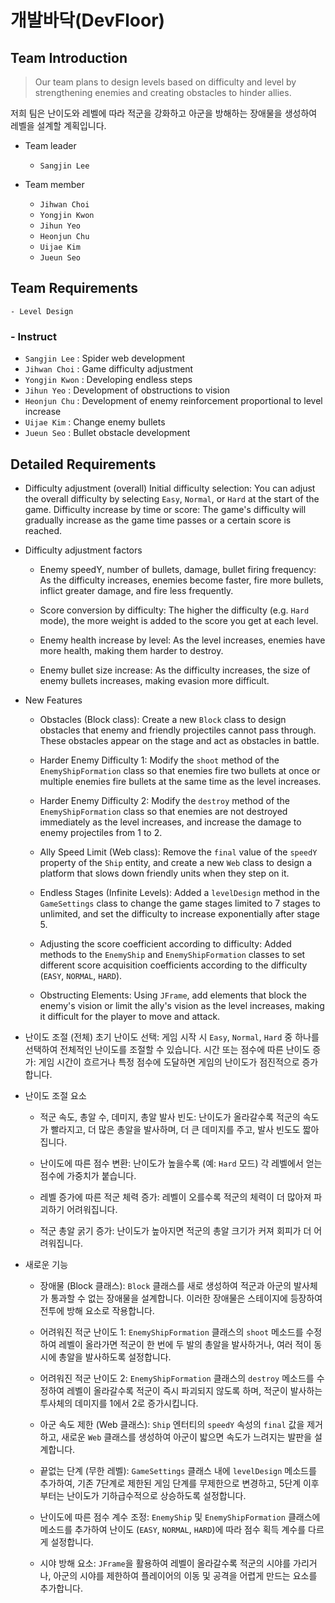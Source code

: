 # 개발바닥(DevFloor)

## Team Introduction
> Our team plans to design levels based on difficulty and level by strengthening enemies and creating obstacles to hinder allies.

저희 팀은 난이도와 레벨에 따라 적군을 강화하고 아군을 방해하는 장애물을 생성하여 레벨을 설계할 계획입니다.


- Team leader
    - `Sangjin Lee`

- Team member
    - `Jihwan Choi`
    - `Yongjin Kwon`
    - `Jihun Yeo`
    - `Heonjun Chu`
    - `Uijae Kim`
    - `Jueun Seo`

## Team Requirements
    - Level Design

### - Instruct

- `Sangjin Lee` : Spider web development
- `Jihwan Choi` : Game difficulty adjustment
- `Yongjin Kwon` : Developing endless steps
- `Jihun Yeo`  : Development of obstructions to vision
- `Heonjun Chu` : Development of enemy reinforcement proportional to level increase
- `Uijae Kim` : Change enemy bullets
- `Jueun Seo` : Bullet obstacle development

## Detailed Requirements

- Difficulty adjustment (overall)
  Initial difficulty selection: You can adjust the overall difficulty by selecting `Easy`, `Normal`, or `Hard` at the start of the game.
  Difficulty increase by time or score: The game's difficulty will gradually increase as the game time passes or a certain score is reached.

- Difficulty adjustment factors

  - Enemy speedY, number of bullets, damage, bullet firing frequency:
    As the difficulty increases, enemies become faster, fire more bullets, inflict greater damage, and fire less frequently.

  - Score conversion by difficulty:
    The higher the difficulty (e.g. `Hard` mode), the more weight is added to the score you get at each level.
  - Enemy health increase by level:
    As the level increases, enemies have more health, making them harder to destroy.
  - Enemy bullet size increase:
    As the difficulty increases, the size of enemy bullets increases, making evasion more difficult.

- New Features
  - Obstacles (Block class):
    Create a new `Block` class to design obstacles that enemy and friendly projectiles cannot pass through. These obstacles appear on the stage and act as obstacles in battle.
  - Harder Enemy Difficulty 1:
    Modify the `shoot` method of the `EnemyShipFormation` class so that enemies fire two bullets at once or multiple enemies fire bullets at the same time as the level increases.

  - Harder Enemy Difficulty 2:
    Modify the `destroy` method of the `EnemyShipFormation` class so that enemies are not destroyed immediately as the level increases, and increase the damage to enemy projectiles from 1 to 2.

  - Ally Speed Limit (Web class):
    Remove the `final` value of the `speedY` property of the `Ship` entity, and create a new `Web` class to design a platform that slows down friendly units when they step on it.

  - Endless Stages (Infinite Levels):
    Added a `levelDesign` method in the `GameSettings` class to change the game stages limited to 7 stages to unlimited, and set the difficulty to increase exponentially after stage 5.

  - Adjusting the score coefficient according to difficulty:
    Added methods to the `EnemyShip` and `EnemyShipFormation` classes to set different score acquisition coefficients according to the difficulty (`EASY`, `NORMAL`, `HARD`).

  - Obstructing Elements:
    Using `JFrame`, add elements that block the enemy's vision or limit the ally's vision as the level increases, making it difficult for the player to move and attack.




- 난이도 조절 (전체)
초기 난이도 선택: 게임 시작 시 `Easy`, `Normal`, `Hard` 중 하나를 선택하여 전체적인 난이도를 조절할 수 있습니다.
시간 또는 점수에 따른 난이도 증가: 게임 시간이 흐르거나 특정 점수에 도달하면 게임의 난이도가 점진적으로 증가합니다.

- 난이도 조절 요소

  - 적군 속도, 총알 수, 데미지, 총알 발사 빈도:
난이도가 올라갈수록 적군의 속도가 빨라지고, 더 많은 총알을 발사하며, 더 큰 데미지를 주고, 발사 빈도도 짧아집니다.

  - 난이도에 따른 점수 변환:
  난이도가 높을수록 (예: `Hard` 모드) 각 레벨에서 얻는 점수에 가중치가 붙습니다.
  - 레벨 증가에 따른 적군 체력 증가:
  레벨이 오를수록 적군의 체력이 더 많아져 파괴하기 어려워집니다.
  - 적군 총알 굵기 증가:
  난이도가 높아지면 적군의 총알 크기가 커져 회피가 더 어려워집니다.

- 새로운 기능
  - 장애물 (Block 클래스):
        `Block` 클래스를 새로 생성하여 적군과 아군의 발사체가 통과할 수 없는 장애물을 설계합니다. 이러한 장애물은 스테이지에 등장하여 전투에 방해 요소로 작용합니다.
  - 어려워진 적군 난이도 1:
      `EnemyShipFormation` 클래스의 `shoot` 메소드를 수정하여 레벨이 올라가면 적군이 한 번에 두 발의 총알을 발사하거나, 여러 적이 동시에 총알을 발사하도록 설정합니다.

  - 어려워진 적군 난이도 2:
      `EnemyShipFormation` 클래스의 `destroy` 메소드를 수정하여 레벨이 올라갈수록 적군이 즉시 파괴되지 않도록 하며, 적군이 발사하는 투사체의 데미지를 1에서 2로 증가시킵니다.

  - 아군 속도 제한 (Web 클래스):
      `Ship` 엔터티의 `speedY` 속성의 `final` 값을 제거하고, 새로운 `Web` 클래스를 생성하여 아군이 밟으면 속도가 느려지는 발판을 설계합니다.

  - 끝없는 단계 (무한 레벨):
      `GameSettings` 클래스 내에 `levelDesign` 메소드를 추가하여, 기존 7단계로 제한된 게임 단계를 무제한으로 변경하고, 5단계 이후부터는 난이도가 기하급수적으로 상승하도록 설정합니다.

  - 난이도에 따른 점수 계수 조정:
      `EnemyShip` 및 `EnemyShipFormation` 클래스에 메소드를 추가하여 난이도 (`EASY`, `NORMAL`, `HARD`)에 따라 점수 획득 계수를 다르게 설정합니다.

  - 시야 방해 요소:
      `JFrame`을 활용하여 레벨이 올라갈수록 적군의 시야를 가리거나, 아군의 시야를 제한하여 플레이어의 이동 및 공격을 어렵게 만드는 요소를 추가합니다.





